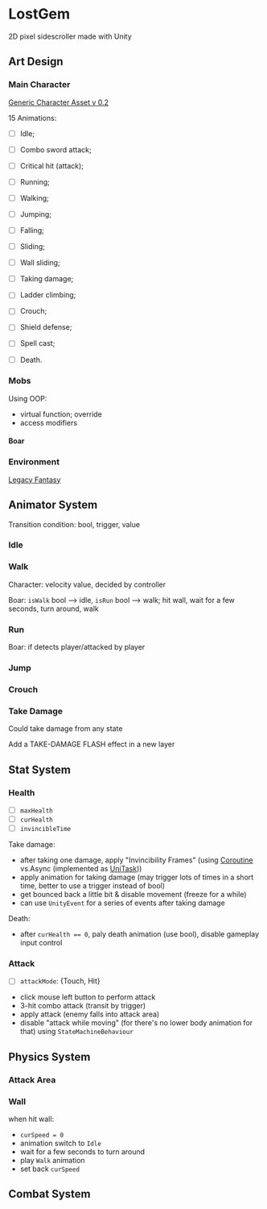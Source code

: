 # LostGem

2D pixel sidescroller made with Unity



## Art Design

### Main Character

[Generic Character Asset v 0.2](https://brullov.itch.io/generic-char-asset)

15 Animations:

- [ ] Idle;

- [ ] Combo sword attack;
- [ ] Critical hit (attack);
- [ ] Running;
- [ ] Walking;
- [ ] Jumping;
- [ ] Falling;
- [ ] Sliding;
- [ ] Wall sliding;
- [ ] Taking damage;
- [ ] Ladder climbing;
- [ ] Crouch;
- [ ] Shield defense;
- [ ] Spell cast;
- [ ] Death.



### Mobs

Using OOP:

- virtual function; override
- access modifiers

#### Boar



### Environment

[Legacy Fantasy](https://anokolisa.itch.io/sidescroller-pixelart-sprites-asset-pack-forest-16x16)



## Animator System

Transition condition: bool, trigger, value

### Idle

### Walk

Character: velocity value, decided by controller

Boar: `isWalk` bool --> idle, `isRun` bool --> walk; hit wall, wait for a few seconds, turn around, walk

### Run

Boar: if detects player/attacked by player

### Jump

### Crouch



### Take Damage

Could take damage from any state

Add a TAKE-DAMAGE FLASH effect in a new layer



## Stat System

### Health

- [ ] `maxHealth`
- [ ] `curHealth`
- [ ] `invincibleTime`

Take damage:

- after taking one damage, apply "Invincibility Frames" (using [Coroutine](https://docs.unity3d.com/Manual/Coroutines.html) vs. ​Async (implemented as [UniTask](https://github.com/Cysharp/UniTask)))
- apply animation for taking damage (may trigger lots of times in a short time, better to use a trigger instead of bool)
- get bounced back a little bit & disable movement (freeze for a while)
- can use `UnityEvent` for a series of events after taking damage



Death:

- after `curHealth == 0`, paly death animation (use bool), disable gameplay input control



### Attack

- [ ] `attackMode`: {Touch, Hit}

- click mouse left button to perform attack
- 3-hit combo attack (transit by trigger)
- apply attack (enemy falls into attack area)
- disable "attack while moving" (for there's no lower body animation for that) using `StateMachineBehaviour`



## Physics System

### Attack Area

### Wall

when hit wall:

- `curSpeed = 0`
- animation switch to `Idle`
- wait for a few seconds to turn around
- play `Walk` animation
- set back `curSpeed`



## Combat System

